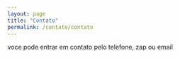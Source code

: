 ```yaml
---
layout: page
title: "Contato"
permalink: /contato/contato
---
```

voce pode entrar em contato
pelo telefone, zap ou email
